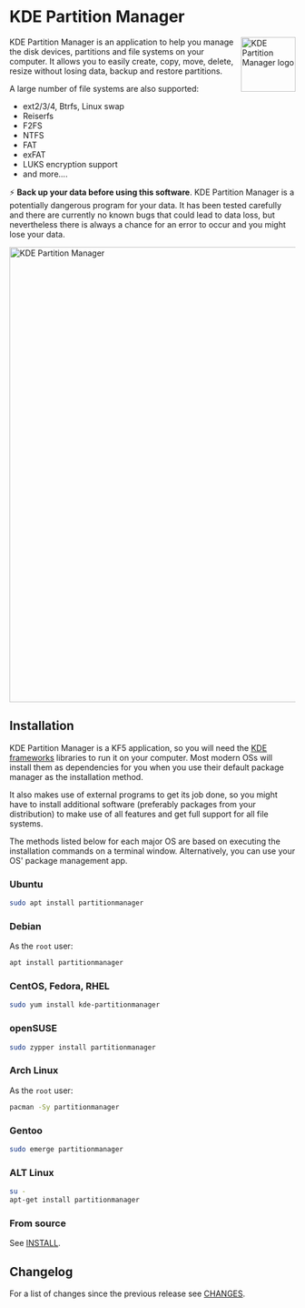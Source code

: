 <!-- SPDX-FileCopyrightText: 2008-2009 Volker Lanz <vl@fidra.de>
     SPDX-FileCopyrightText: 2016-2019 Andrius Štikonas <andrius@stikonas.eu>
     SPDX-FileCopyrightText: 2019 David Planella <david.planella@ubuntu.com>
     SPDX-License-Identifier: CC-BY-4.0
-->

# KDE Partition Manager

<img src="https://invent.kde.org/kde/partitionmanager/raw/master/icons/sc-apps-partitionmanager.svg" align="right"
     title="KDE Partition Manager logo" width="96" height="96">

KDE Partition Manager is an application to help you manage the disk devices,
partitions and file systems on your computer. It allows you to easily create,
copy, move, delete, resize without losing data, backup and restore partitions.

A large number of file systems are also supported:
- ext2/3/4, Btrfs, Linux swap
- Reiserfs
- F2FS
- NTFS
- FAT
- exFAT
- LUKS encryption support
- and more....

:zap: **Back up your data before using this software**. KDE Partition Manager is
a potentially dangerous program for your data. It has been tested carefully and
there are currently no known bugs that could lead to data loss, but nevertheless
there is always a chance for an error to occur and you might lose your data.

<img src="https://cdn.kde.org/screenshots/partitionmanager/partitionmanager.png" align="center"
     title="KDE Partition Manager" width="800">

## Installation

KDE Partition Manager is a KF5 application, so you will need the
[KDE frameworks](https://www.kde.org/products/frameworks/) libraries to run it
on your computer. Most modern OSs will install them as dependencies
for you when you use their default package manager as the installation method.

It also makes use of external programs to get its job done, so
you might have to install additional software (preferably packages from your
distribution) to make use of all features and get full support for all file
systems.

The methods listed below for each major OS are based on executing the
installation commands on a terminal window. Alternatively, you can use
your OS' package management app. 

### Ubuntu

```bash
sudo apt install partitionmanager
```

### Debian

As the `root` user:

```bash
apt install partitionmanager
```

### CentOS, Fedora, RHEL

```bash
sudo yum install kde-partitionmanager
```

### openSUSE

```bash
sudo zypper install partitionmanager
```

### Arch Linux

As the `root` user:

```bash
pacman -Sy partitionmanager
```

### Gentoo

```bash
sudo emerge partitionmanager
```

### ALT Linux

```bash
su -
apt-get install partitionmanager
```

### From source

See [INSTALL](INSTALL.md).

## Changelog

For a list of changes since the previous release see [CHANGES](CHANGES).
